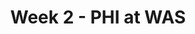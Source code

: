 ---
layout: game
title: Week 2 - PHI at WAS
season: 2002
game_id: 2002_02_PHI_WAS
away_team: PHI
home_team: WAS
---